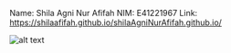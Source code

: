 Name: Shila Agni Nur Afifah
NIM: E41221967
Link: https://shilaafifah.github.io/shilaAgniNurAfifah.github.io/

![alt text](https://github.com/shilaafifah/shilaAgniNurAfifah.github.io/blob/main/public/img/shila.jpg?raw=true)